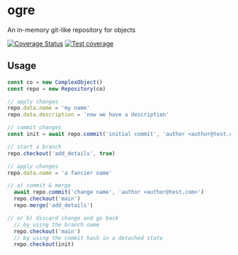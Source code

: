 # ogre

An in-memory git-like repository for objects

[![Coverage Status](https://coveralls.io/repos/github/dotindustries/ogre/badge.svg?branch=main)](https://coveralls.io/github/dotindustries/ogre?branch=main) [![Test coverage](https://github.com/dotindustries/ogre/actions/workflows/coveralls.yml/badge.svg)](https://github.com/dotindustries/ogre/actions/workflows/coveralls.yml)

## Usage

```typescript
const co = new ComplexObject()
const repo = new Repository(co)

// apply changes
repo.data.name = 'my name'
repo.data.description = 'now we have a description'

// commit changes 
const init = await repo.commit('initial commit', 'author <author@test.com>')

// start a branch
repo.checkout('add_details', true)

// apply changes
repo.data.name = 'a fancier name'

// a) commit & merge
  await repo.commit('change name', 'author <author@test.com>')
  repo.checkout('main')
  repo.merge('add_details')

// or b) discard change and go back
  // by using the branch name 
  repo.checkout('main')
  // by using the commit hash in a detached state
  repo.checkout(init)
```
